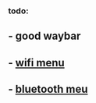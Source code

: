 ### todo:
## - good waybar
## - [wifi menu](https://github.com/ericmurphyxyz/rofi-wifi-menu)
## - [bluetooth meu](https://github.com/nickclyde/rofi-bluetooth)
